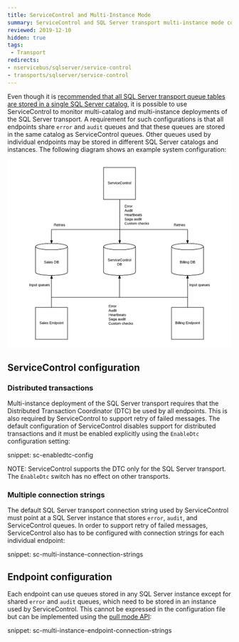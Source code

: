 ```yaml
---
title: ServiceControl and Multi-Instance Mode
summary: ServiceControl and SQL Server transport multi-instance mode configuration guidance
reviewed: 2019-12-10
hidden: true
tags:
 - Transport
redirects:
- nservicebus/sqlserver/service-control
- transports/sqlserver/service-control
---
```



Even though it is [recommended that all SQL Server transport queue tables are stored in a single SQL Server catalog](/transports/sql/#deployment-considerations), it is possible to use ServiceControl to monitor multi-catalog and multi-instance deployments of the SQL Server transport. A requirement for such configurations is that all endpoints share `error` and `audit` queues and that these queues are stored in the same catalog as ServiceControl queues. Other queues used by individual endpoints may be stored in different SQL Server catalogs and instances. The following diagram shows an example system configuration:

![](servicecontrol-multiinstance.png)


## ServiceControl configuration


### Distributed transactions

Multi-instance deployment of the SQL Server transport requires that the Distributed Transaction Coordinator (DTC) be used by all endpoints. This is also required by ServiceControl to support retry of failed messages. The default configuration of ServiceControl disables support for distributed transactions and it must be enabled explicitly using the `EnableDtc` configuration setting:

snippet: sc-enabledtc-config

NOTE: ServiceControl supports the DTC only for the SQL Server transport. The `EnableDtc` switch has no effect on other transports.


### Multiple connection strings

The default SQL Server transport connection string used by ServiceControl must point at a SQL Server instance that stores `error`, `audit`, and ServiceControl queues. In order to support retry of failed messages, ServiceControl also has to be configured with connection strings for each individual endpoint:

snippet: sc-multi-instance-connection-strings


## Endpoint configuration

Each endpoint can use queues stored in any SQL Server instance except for shared `error` and `audit` queues, which need to be stored in an instance used by ServiceControl. This cannot be expressed in the configuration file but can be implemented using the [pull mode API](/transports/sql/connection-settings.md?version=sqltransport_3#multiple-connection-strings):

snippet: sc-multi-instance-endpoint-connection-strings
